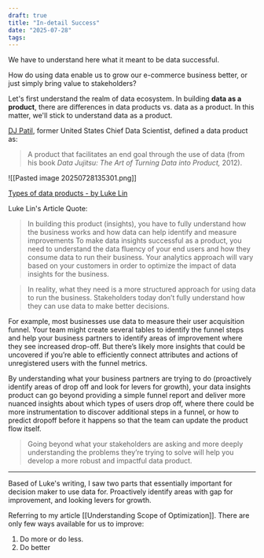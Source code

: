```yaml
---
draft: true
title: "In-detail Success"
date: "2025-07-28"
tags: 
---
```

We have to understand here what it meant to be data successful. 

How do using data enable us to grow our e-commerce business better, or just simply bring value to stakeholders?

Let's first understand the realm of data ecosystem. In building **data as a product**, there are differences in data products vs. data as a product. In this matter, we'll stick to understand data as a product.

[DJ Patil](https://twitter.com/dpatil), former United States Chief Data Scientist, defined a data product as:
> A product that facilitates an end goal through the use of data (from his book _Data Jujitsu: The Art of Turning Data into Product,_ 2012).

![[Pasted image 20250728135301.png]]

[Types of data products - by Luke Lin](https://pmdata.substack.com/p/types-of-data-products?ref=nadeemramli)

Luke Lin's Article Quote:
> In building this product (insights), you have to fully understand how the business works and how data can help identify and measure improvements To make data insights successful as a product, you need to understand the data fluency of your end users and how they consume data to run their business. Your analytics approach will vary based on your customers in order to optimize the impact of data insights for the business.

> In reality, what they need is a more structured approach for using data to run the business. Stakeholders today don’t fully understand how they can use data to make better decisions.

For example, most businesses use data to measure their user acquisition funnel. Your team might create several tables to identify the funnel steps and help your business partners to identify areas of improvement where they see increased drop-off. But there’s likely more insights that could be uncovered if you’re able to efficiently connect attributes and actions of unregistered users with the funnel metrics. 

By understanding what your business partners are trying to do (proactively identify areas of drop off and look for levers for growth), your data insights product can go beyond providing a simple funnel report and deliver more nuanced insights about which types of users drop off, where there could be more instrumentation to discover additional steps in a funnel, or how to predict dropoff before it happens so that the team can update the product flow itself.

> Going beyond what your stakeholders are asking and more deeply understanding the problems they’re trying to solve will help you develop a more robust and impactful data product.

----
Based of Luke's writing, I saw two parts that essentially important for decision maker to use data for. Proactively identify areas with gap for improvement, and looking levers for growth. 

Referring to my article [[Understanding Scope of Optimization]]. There are only few ways available for us to improve:

1. Do more or do less. 
2. Do better